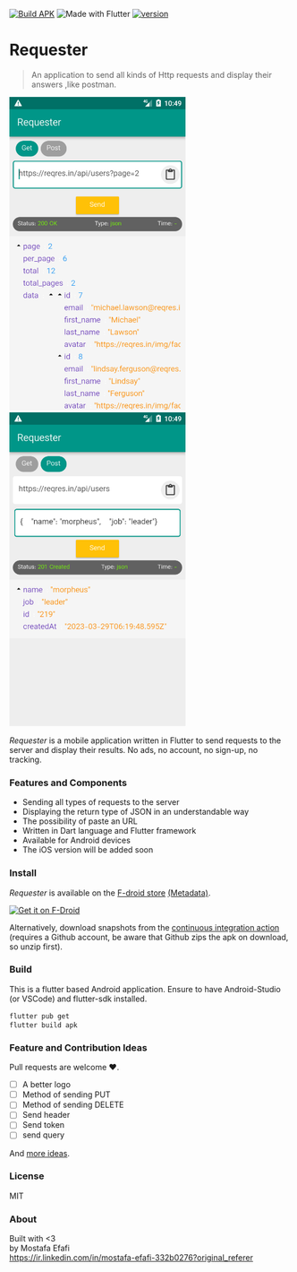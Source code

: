 <!-- PROJECT SHIELDS -->
  [![Build APK](https://github.com/mostafa-efafi/Requester/actions/workflows/build.yml/badge.svg)](https://github.com/mostafa-efafi/Requester/actions/workflows/build.yml)
   ![Made with Flutter](https://img.shields.io/badge/Made%20with-Flutter-1f425f.svg)
   [![version](https://img.shields.io/github/v/tag/mostafa-efafi/Requester?label=latest%20version)](https://img.shields.io/github/v/tag/mostafa-efafi/Requester?label=latest%20version)
<!-- PROJECT LOGO -->
# Requester

> An application to send all kinds of Http requests and display their answers ,like postman.
  
<p align="left">
    <img src="./metadata/en-US/images/phoneScreenshots/1.png" alt="preview" width="315"/>
    <img src="./metadata/en-US/images/phoneScreenshots/2.png" alt="preview" width="315"/>
</p>

_Requester_ is a mobile application written in Flutter to send requests to the server and display their results. No ads, no account, no sign-up, no tracking.

### Features and Components
- Sending all types of requests to the server
- Displaying the return type of JSON in an understandable way
- The possibility of paste an URL
- Written in Dart language and Flutter framework
- Available for Android devices
- The iOS version will be added soon
  
### Install
_Requester_ is available on the [F-droid store](https://f-droid.org/packages/efafi.mostafa.requester) [(Metadata)](https://gitlab.com/fdroid/fdroiddata/-/blob/master/metadata/efafi.mostafa.requester.yml).

[<img src="https://fdroid.gitlab.io/artwork/badge/get-it-on.png"
    alt="Get it on F-Droid"
    height="80">](https://f-droid.org/packages/efafi.mostafa.requester)

Alternatively, download snapshots from the [continuous integration action](https://github.com/mostafa-efafi/Requester/actions/workflows/build.yml) (requires a Github account, be aware that Github zips the apk on download, so unzip first).


### Build
This is a flutter based Android application. Ensure to have Android-Studio (or VSCode) and flutter-sdk installed.
```
flutter pub get
flutter build apk
```
 
### Feature and Contribution Ideas
Pull requests are welcome :heart:.

- [ ] A better logo
- [ ] Method of sending PUT
- [ ] Method of sending DELETE
- [ ] Send header
- [ ] Send token
- [ ] send query

And [more ideas](https://github.com/mostafa-efafi/Requester/issues).

### License
MIT

### About
Built with <3   
by Mostafa Efafi  
https://ir.linkedin.com/in/mostafa-efafi-332b0276?original_referer
